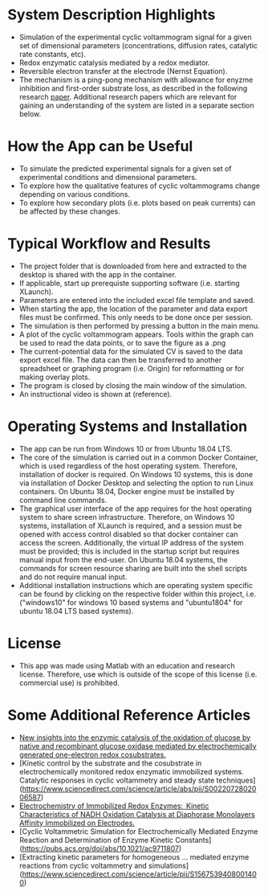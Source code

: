 # System Description Highlights
- Simulation of the experimental cyclic voltammogram signal for a given set of dimensional parameters (concentrations, diffusion rates, catalytic rate constants, etc).
- Redox enzymatic catalysis mediated by a redox mediator.
- Reversible electron transfer at the electrode (Nernst Equation).
- The mechanism is a ping-pong mechanism with allowance for enyzme inhibition and first-order substrate loss, as described in the following research [paper](https://pubs.acs.org/doi/abs/10.1021/ja204637d). Additional research papers which are relevant for gaining an understanding of the system are listed in a separate section below.

# How the App can be Useful
- To simulate the predicted experimental signals for a given set of experimental conditions and dimensional parameters.
- To explore how the qualitative features of cyclic voltammograms change depending on various conditions.
- To explore how secondary plots (i.e. plots based on peak currents) can be affected by these changes.

# Typical Workflow and Results
- The project folder that is downloaded from here and extracted to the desktop is shared with the app in the container.
- If applicable, start up prerequiste supporting software (i.e. starting XLaunch).
- Parameters are entered into the included excel file template and saved.
- When starting the app, the location of the parameter and data export files must be confirmed. This only needs to be done once per session.
- The simulation is then performed by pressing a button in the main menu.
- A plot of the cyclic voltammogram appears. Tools within the graph can be used to read the data points, or to save the figure as a .png
- The current-potential data for the simulated CV is saved to the data export excel file. The data can then be transferred to another spreadsheet or graphing program (i.e. Origin) for reformatting or for making overlay plots.
- The program is closed by closing the main window of the simulation.
- An instructional video is shown at (reference).

# Operating Systems and Installation
- The app can be run from Windows 10 or from Ubuntu 18.04 LTS.
- The core of the simulation is carried out in a common Docker Container, which is used regardless of the host operating system. Therefore, installation of docker is required. On Windows 10 systems, this is done via installation of Docker Desktop and selecting the option to run Linux containers. On Ubuntu 18.04, Docker engine must be installed by command line commands.
- The graphical user interface of the app requires for the host operating system to share screen infrastructure. Therefore, on Windows 10 systems, installation of XLaunch is required, and a session must be opened with access control disabled so that docker container can access the screen. Additionally, the virtual IP address of the system must be provided; this is included in the startup script but requires manual input from the end-user. On Ubuntu 18.04 systems, the commands for screen resource sharing are built into the shell scripts and do not require manual input.
- Additional installation instructions which are operating system specific can be found by clicking on the respective folder within this project, i.e. ("windows10" for windows 10 based systems and "ubuntu1804" for ubuntu 18.04 LTS based systems).

# License
- This app was made using Matlab with an education and research license. Therefore, use which is outside of the scope of this license (i.e. commercial use) is prohibited.

# Some Additional Reference Articles
- [New insights into the enzymic catalysis of the oxidation of glucose by native and recombinant glucose oxidase mediated by electrochemically generated one-electron redox cosubstrates.](https://pubs.acs.org/doi/abs/10.1021/ja00054a001)
- [Kinetic control by the substrate and the cosubstrate in electrochemically monitored redox enzymatic immobilized systems. Catalytic responses in cyclic voltammetry and steady state techniques] (https://www.sciencedirect.com/science/article/abs/pii/S0022072802006587)
- [Electrochemistry of Immobilized Redox Enzymes:  Kinetic Characteristics of NADH Oxidation Catalysis at Diaphorase Monolayers Affinity Immobilized on Electrodes.](https://pubs.acs.org/doi/abs/10.1021/)
- [Cyclic Voltammetric Simulation for Electrochemically Mediated Enzyme Reaction and Determination of Enzyme Kinetic Constants] (https://pubs.acs.org/doi/abs/10.1021/ac9711807)
- [Extracting kinetic parameters for homogeneous ... mediated enzyme reactions from cyclic voltammetry and simulations] (https://www.sciencedirect.com/science/article/pii/S1567539408001400)
